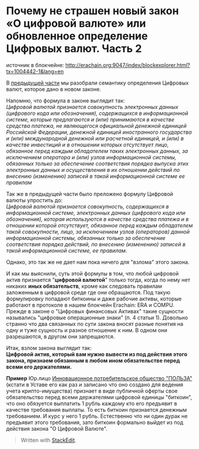# Почему не страшен новый закон «О цифровой валюте» или обновленное определение Цифровых валют. Часть 2

источник в блокчейне: http://erachain.org:9047/index/blockexplorer.html?tx=1004442-1&lang=en

В [предыдущей части](https://github.com/icreator/new_government_3000/blob/master/CryptoValuta-2020-05.md) мы разобрали семантику определения Цифровых валют, которое дано в новом законе.

Напомню, что формула в законе выглядит так:  
*Цифровой валютой признается совокупность электронных данных (цифрового кода или обозначения), содержащихся в информационной системе, которые предлагаются и (или) принимаются в качестве средства платежа, не являющегося официальной денежной единицей Российской Федерации, денежной единицей иностранного государства и (или) международной денежной или расчетной единицей, и (или) в качестве инвестиций и в отношении которых отсутствует лицо, обязанное перед каждым обладателем таких электронных данных, за исключением оператора и (или) узлов информационной системы, обязанных только за обеспечение соответствия порядка выпуска этих электронных данных и осуществления в их отношении действий по внесению (изменению) записей в такой информационной системе ее правилам*

Так же в предыдущей части было преложено формулу Цифровой валюты упростить до:  
*Цифровой валютой признается совокупность, содержащихся в информационной системе, электронных данных (цифрового кода или обозначения), которая используются в качестве средства платежа и в отношении которой отсутствует, обязанное перед каждым обладателем такой совокупности, лицо, за исключением узлов (операторов) данной информационной системы, обязанных только за обеспечение соответствия порядка действий, по внесению (изменению) записей в такой информационной системе, ее правилам.*

Однако, это так же не дает нам пока ничего для "взлома" этого закона.

И как мы выяснили, суть этой формулы в том, что любой цифровой актив признается "**цифровой валютой**" только тогда, когда по нему нет никаких **иных обязательств**, кроме как следовать правилам заложенным в цифровой среде где они обращаются.
Под такую формулировку попадают биткоины и даже рабочие активы, которые работают в протоколе в нашем блокчейн Erachain: ERA и COMPU. Прежде в законе о "Цифровых финансовых Активах" такие сущности назывались "цифровые операционные знаки" (п. 4 статьи 1). Довольно странно что два связанных по сути закона вносят разные понятия на одну и туже сущность и разное отношение к ним. В одном они разрешаются, в другом они запрещаются.

Итак, взлом закона выглядит так:   
**Цифровой актив, который вам нужно вывести из под действия этого закона, признаем обязанным в любом ином обязательстве перед всеми его держателями.**

**Пример**
Юр.лицо [Инновационное потребительское общество "ПОЛЬЗА"](http://ipo-polza.ru/default/docs) (кстати в Уставе его как раз и записано что оно создано для ведения учета крипто-имущества) признает в виде публичной оферты свое обязательство перед всеми держателями цифровой единицы "биткоин", что оно обязуется выплатить 1 рубль каждому кто его предъявит в качестве требования выплаты. То есть биткоин признается денежным требованием. И курс у него 1 рубль. Естественно что ни один дурак не предъявит этого требования, зато биткоин формально выйдет из под действия закона "О Цифровой Валюте".

> Written with [StackEdit](https://stackedit.io/).

